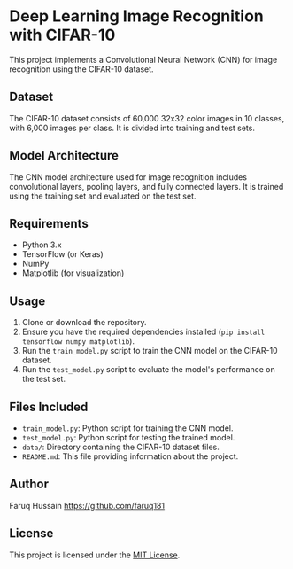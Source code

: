 # Deep Learning Image Recognition with CIFAR-10

This project implements a Convolutional Neural Network (CNN) for image recognition using the CIFAR-10 dataset.

## Dataset
The CIFAR-10 dataset consists of 60,000 32x32 color images in 10 classes, with 6,000 images per class. It is divided into training and test sets.

## Model Architecture
The CNN model architecture used for image recognition includes convolutional layers, pooling layers, and fully connected layers. It is trained using the training set and evaluated on the test set.

## Requirements
- Python 3.x
- TensorFlow (or Keras)
- NumPy
- Matplotlib (for visualization)

## Usage
1. Clone or download the repository.
2. Ensure you have the required dependencies installed (`pip install tensorflow numpy matplotlib`).
3. Run the `train_model.py` script to train the CNN model on the CIFAR-10 dataset.
4. Run the `test_model.py` script to evaluate the model's performance on the test set.

## Files Included
- `train_model.py`: Python script for training the CNN model.
- `test_model.py`: Python script for testing the trained model.
- `data/`: Directory containing the CIFAR-10 dataset files.
- `README.md`: This file providing information about the project.

## Author
Faruq Hussain
https://github.com/faruq181

## License
This project is licensed under the [MIT License](LICENSE).
